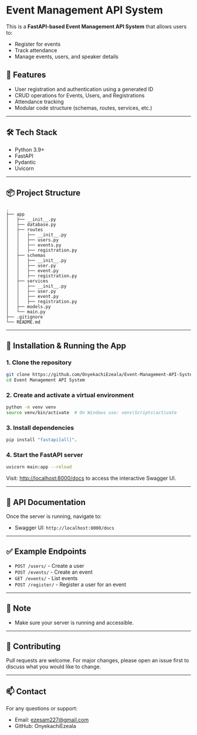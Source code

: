 # Event Management API System

This is a **FastAPI-based Event Management API System** that allows users to:

* Register for events
* Track attendance
* Manage events, users, and speaker details

## 🚀 Features

* User registration and authentication using a generated ID 
* CRUD operations for Events, Users, and Registrations
* Attendance tracking
* Modular code structure (schemas, routes, services, etc.)

---

## 🛠️ Tech Stack

* Python 3.9+
* FastAPI
* Pydantic
* Uvicorn

---

## 📦 Project Structure

```
.
├── app
│   ├── __init__.py
│   ├── database.py
│   ├── routes
│   │   ├── __init__.py
│   │   ├── users.py
│   │   ├── events.py
│   │   ├── registration.py
│   ├── schemas
│   │   ├── __init__.py
│   │   ├── user.py
│   │   ├── event.py
│   │   ├── registration.py
│   ├── services
│   │   ├── __init__.py
│   │   ├── user.py
│   │   ├── event.py
│   │   ├── registration.py
│   ├── models.py
│   └── main.py
├── .gitignore
└── README.md
```

---

## 🔧 Installation & Running the App

### 1. Clone the repository

```bash
git clone https://github.com/OnyekachiEzeala/Event-Management-API-System.git
cd Event Management API System
```

### 2. Create and activate a virtual environment

```bash
python -m venv venv
source venv/bin/activate  # On Windows use: venv\Scripts\activate
```

### 3. Install dependencies

```bash
pip install "fastapi[all]".
```

### 4. Start the FastAPI server

```bash
uvicorn main:app --reload
```

Visit: [http://localhost:8000/docs](http://localhost:8000/docs) to access the interactive Swagger UI.

---

## 📝 API Documentation

Once the server is running, navigate to:

* Swagger UI: `http://localhost:8000/docs`

---

## ✅ Example Endpoints

* `POST /users/` - Create a user
* `POST /events/` - Create an event
* `GET /events/` - List events
* `POST /register/` - Register a user for an event

---

## 📌 Note

* Make sure your server is running and accessible.

---

## 🤝 Contributing

Pull requests are welcome. For major changes, please open an issue first to discuss what you would like to change.

---

## 📫 Contact

For any questions or support:

* Email: [ezesam227@gmail.com](mailto:ezesam227@gmail.com)
* GitHub: OnyekachiEzeala
